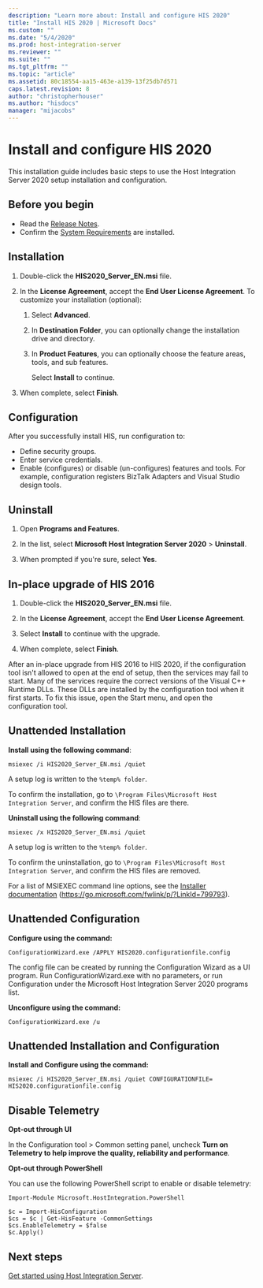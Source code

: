 ```yaml
---
description: "Learn more about: Install and configure HIS 2020"
title: "Install HIS 2020 | Microsoft Docs"
ms.custom: ""
ms.date: "5/4/2020"
ms.prod: host-integration-server
ms.reviewer: ""
ms.suite: ""
ms.tgt_pltfrm: ""
ms.topic: "article"
ms.assetid: 80c18554-aa15-463e-a139-13f25db7d571
caps.latest.revision: 8
author: "christopherhouser"
ms.author: "hisdocs"
manager: "mijacobs"
---
```


# Install and configure HIS 2020

This installation guide includes basic steps to use the Host Integration Server 2020 setup installation and configuration.

## Before you begin

- Read the [Release Notes](../install-and-config-guides/release-notes-2020.md).
- Confirm the [System Requirements](../install-and-config-guides/system-requirements-2020.md) are installed.

## Installation

1. Double-click the **HIS2020_Server_EN.msi** file.

2. In the **License Agreement**, accept the **End User License Agreement**. To customize your installation (optional):

    1. Select **Advanced**.

    2. In **Destination Folder**, you can optionally change the installation drive and directory.

    3. In **Product Features**, you can optionally choose the feature areas, tools, and sub features.

        Select **Install** to continue.

3. When complete, select **Finish**.

## Configuration

After you successfully install HIS, run configuration to:

- Define security groups.
- Enter service credentials.
- Enable (configures) or disable (un-configures) features and tools. For example, configuration registers BizTalk Adapters and Visual Studio design tools.

## Uninstall

1. Open **Programs and Features**.

2. In the list, select **Microsoft Host Integration Server 2020** > **Uninstall**.

3. When prompted if you're sure, select **Yes**.

## In-place upgrade of HIS 2016

1. Double-click the **HIS2020_Server_EN.msi** file.

2. In the **License Agreement**, accept the **End User License Agreement**.

3. Select **Install** to continue with the upgrade.

4. When complete, select **Finish**.

After an in-place upgrade from HIS 2016 to HIS 2020, if the configuration tool isn't allowed to open at the end of setup, then the services may fail to start. Many of the services require the correct versions of the Visual C++ Runtime DLLs. These DLLs are installed by the configuration tool when it first starts. To fix this issue, open the Start menu, and open the configuration tool.

## Unattended Installation

**Install using the following command**:

```Output
msiexec /i HIS2020_Server_EN.msi /quiet
```

A setup log is written to the `%temp% folder`.

To confirm the installation, go to `\Program Files\Microsoft Host Integration Server`, and confirm the HIS files are there.

**Uninstall using the following command**:

```Output
msiexec /x HIS2020_Server_EN.msi /quiet
```

A setup log is written to the `%temp% folder`.

To confirm the uninstallation, go to `\Program Files\Microsoft Host Integration Server`, and confirm the HIS files are removed.

For a list of MSIEXEC command line options, see the [Installer documentation](/windows/win32/msi/command-line-options) (https://go.microsoft.com/fwlink/p/?LinkId=799793).

## Unattended Configuration

**Configure using the command:**

```Output
ConfigurationWizard.exe /APPLY HIS2020.configurationfile.config
```

The config file can be created by running the Configuration Wizard as a UI program. Run ConfigurationWizard.exe with no parameters, or run Configuration under the Microsoft Host Integration Server 2020 programs list.

**Unconfigure using the command:**

```Output
ConfigurationWizard.exe /u
```

## Unattended Installation and Configuration

**Install and Configure using the command:**

```Output
msiexec /i HIS2020_Server_EN.msi /quiet CONFIGURATIONFILE= HIS2020.configurationfile.config
```

## Disable Telemetry

**Opt-out through UI**

In the Configuration tool > Common setting panel, uncheck **Turn on Telemetry to help improve the quality, reliability and performance**.

**Opt-out through PowerShell**

You can use the following PowerShell script to enable or disable telemetry:

`Import-Module Microsoft.HostIntegration.PowerShell`

```Output
$c = Import-HisConfiguration
$cs = $c | Get-HisFeature -CommonSettings
$cs.EnableTelemetry = $false
$c.Apply()
```

## Next steps

[Get started using Host Integration Server](../core/host-integration-server-core-documentation.md).
